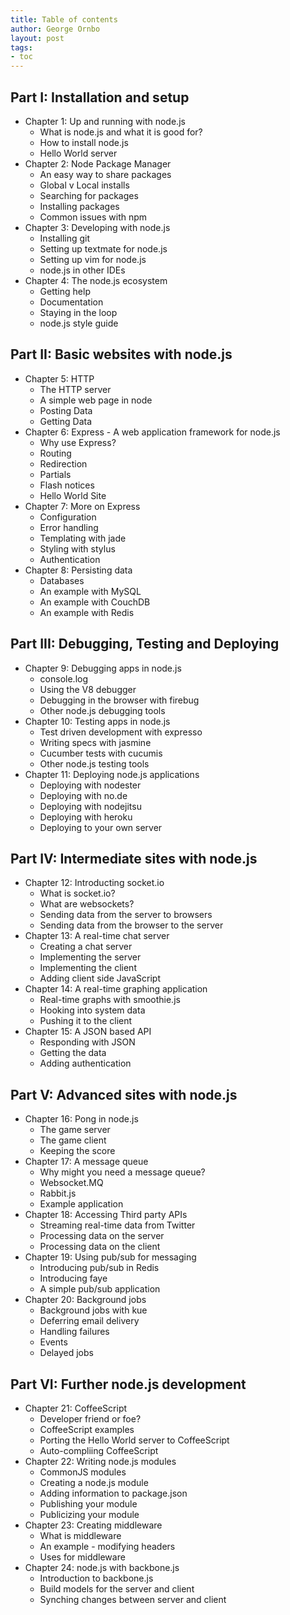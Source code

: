 ```yaml
---
title: Table of contents
author: George Ornbo
layout: post
tags:
- toc
---
```


## Part I: Installation and setup
* Chapter 1: Up and running with node.js
    * What is node.js and what it is good for?
    * How to install node.js
    * Hello World server 
* Chapter 2: Node Package Manager
    * An easy way to share packages
    * Global v Local installs
    * Searching for packages
    * Installing packages
    * Common issues with npm
* Chapter 3: Developing with node.js
    * Installing git
    * Setting up textmate for node.js
    * Setting up vim for node.js
    * node.js in other IDEs
* Chapter 4: The node.js ecosystem
    * Getting help
    * Documentation
    * Staying in the loop
    * node.js style guide

## Part II: Basic websites with node.js
* Chapter 5: HTTP
    * The HTTP server
    * A simple web page in node
    * Posting Data
    * Getting Data
* Chapter 6: Express - A web application framework for node.js
    * Why use Express?
    * Routing
    * Redirection
    * Partials 
    * Flash notices
    * Hello World Site
* Chapter 7: More on Express
    * Configuration
    * Error handling
    * Templating with jade
    * Styling with stylus
    * Authentication
* Chapter 8: Persisting data 
    * Databases
    * An example with MySQL
    * An example with CouchDB
    * An example with Redis

## Part III: Debugging, Testing and Deploying
* Chapter 9: Debugging apps in node.js
    * console.log
    * Using the V8 debugger
    * Debugging in the browser with firebug
    * Other node.js debugging tools
* Chapter 10: Testing apps in node.js
    * Test driven development with expresso
    * Writing specs with jasmine
    * Cucumber tests with cucumis
    * Other node.js testing tools
* Chapter 11: Deploying node.js applications
    * Deploying with nodester
    * Deploying with no.de
    * Deploying with nodejitsu
    * Deploying with heroku
    * Deploying to your own server

## Part IV: Intermediate sites with node.js
* Chapter 12: Introducting socket.io
    * What is socket.io?
    * What are websockets?
    * Sending data from the server to browsers
    * Sending data from the browser to the server
* Chapter 13: A real-time chat server
    * Creating a chat server
    * Implementing the server
    * Implementing the client
    * Adding client side JavaScript
* Chapter 14: A real-time graphing application
    * Real-time graphs with smoothie.js
    * Hooking into system data
    * Pushing it to the client
* Chapter 15: A JSON based API 
    * Responding with JSON
    * Getting the data
    * Adding authentication

## Part V: Advanced sites with node.js
* Chapter 16: Pong in node.js
    * The game server
    * The game client
    * Keeping the score
* Chapter 17: A message queue
    * Why might you need a message queue?
    * Websocket.MQ
    * Rabbit.js
    * Example application
* Chapter 18: Accessing Third party APIs
    * Streaming real-time data from Twitter
    * Processing data on the server
    * Processing data on the client
* Chapter 19: Using pub/sub for messaging
    * Introducing pub/sub in Redis
    * Introducing faye
    * A simple pub/sub application
* Chapter 20: Background jobs 
    * Background jobs with kue
    * Deferring email delivery
    * Handling failures
    * Events
    * Delayed jobs

## Part VI: Further node.js development
* Chapter 21: CoffeeScript
    * Developer friend or foe?
    * CoffeeScript examples
    * Porting the Hello World server to CoffeeScript
    * Auto-compliing CoffeeScript
* Chapter 22: Writing node.js modules
    * CommonJS modules
    * Creating a node.js module
    * Adding information to package.json
    * Publishing your module
    * Publicizing your module
* Chapter 23: Creating middleware
    * What is middleware
    * An example - modifying headers
    * Uses for middleware
* Chapter 24: node.js with backbone.js
    * Introduction to backbone.js
    * Build models for the server and client
    * Synching changes between server and client
